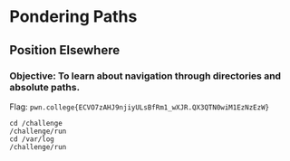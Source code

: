 # Pondering Paths
## Position Elsewhere

### Objective: To learn about navigation through directories and absolute paths.

Flag: `pwn.college{ECVO7zAHJ9njiyULsBfRm1_wXJR.QX3QTN0wiM1EzNzEzW}`

```
cd /challenge
/challenge/run
cd /var/log
/challenge/run
```
